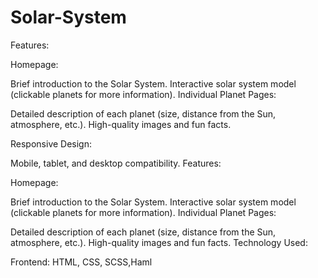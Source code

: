 # Solar-System

Features:

Homepage:

Brief introduction to the Solar System.
Interactive solar system model (clickable planets for more information).
Individual Planet Pages:

Detailed description of each planet (size, distance from the Sun, atmosphere, etc.).
High-quality images and fun facts.

Responsive Design:

Mobile, tablet, and desktop compatibility.
Features:

Homepage:

Brief introduction to the Solar System.
Interactive solar system model (clickable planets for more information).
Individual Planet Pages:

Detailed description of each planet (size, distance from the Sun, atmosphere, etc.).
High-quality images and fun facts.
Technology Used:

Frontend: HTML, CSS, SCSS,Haml
